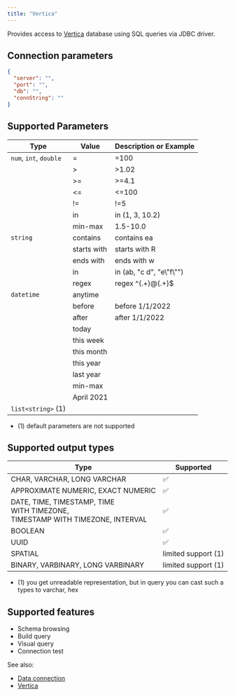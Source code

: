 ```yaml
---
title: "Vertica"
---
```


Provides access to [Vertica](https://www.vertica.com/overview/) database using
SQL queries via JDBC driver.

## Connection parameters

```json
{
  "server": "",
  "port": "",
  "db": "",
  "connString": ""
}
```

## Supported Parameters

| Type                   | Value       | Description or Example     |
|------------------------|-------------|----------------------------|
| `num`, `int`, `double` | =           | =100                       |
|                        | >           | >1.02                      |
|                        | >=          | >=4.1                      |
|                        | <=          | <=100                      |
|                        | !=          | !=5                        |
|                        | in          | in (1, 3, 10.2)            |
|                        | min-max     | 1.5-10.0                   |
| `string`               | contains    | contains ea                |
|                        | starts with | starts with R              |
|                        | ends with   | ends with w                |
|                        | in          | in (ab, "c d", "e\\"f\\"") |
|                        | regex       | regex ^(.+)@(.+)$          |
| `datetime`             | anytime     |                            |
|                        | before      | before 1/1/2022            |
|                        | after       | after 1/1/2022             |
|                        | today       |                            |
|                        | this week   |                            |
|                        | this month  |                            |
|                        | this year   |                            |
|                        | last year   |                            |
|                        | min-max     |                            |
|                        | April 2021  |                            |
| `list<string>` (1)     |             |                            |

* (1) default parameters are not supported

## Supported output types

| Type                                                                                   | Supported              |
|----------------------------------------------------------------------------------------|------------------------|
| CHAR, VARCHAR, LONG VARCHAR                                                            | :white_check_mark:     |
| APPROXIMATE NUMERIC, EXACT NUMERIC                                                     | :white_check_mark:     |
| DATE, TIME, TIMESTAMP, TIME <br/>WITH TIMEZONE, <br/>TIMESTAMP WITH TIMEZONE, INTERVAL | :white_check_mark:     |
| BOOLEAN                                                                                | :white_check_mark:     |
| UUID                                                                                   | :white_check_mark:     |
| SPATIAL                                                                                | limited support    (1) |
| BINARY, VARBINARY, LONG VARBINARY                                                      | limited support    (1) |

* (1) you get unreadable representation, but in query you can cast such a types to varchar, hex

## Supported features

* Schema browsing
* Build query
* Visual query
* Connection test

See also:

* [Data connection](../access.md#data-connection)
* [Vertica](https://www.vertica.com/overview/)
